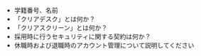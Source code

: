 * 学籍番号、名前
* 「クリアデスク」とは何か？
* 「クリアスクリーン」とは何か？
* 採用時に行うセキュリティに関する契約は何か？
* 休職時および退職時のアカウント管理について説明してください 
